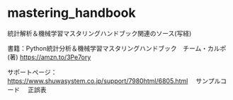 # mastering_handbook
統計解析＆機械学習マスタリングハンドブック関連のソース(写経)

書籍：Python統計分析＆機械学習マスタリングハンドブック　チーム・カルポ(著)
https://amzn.to/3Pe7ory

サポートページ：
https://www.shuwasystem.co.jp/support/7980html/6805.html
　サンプルコード
　正誤表 
